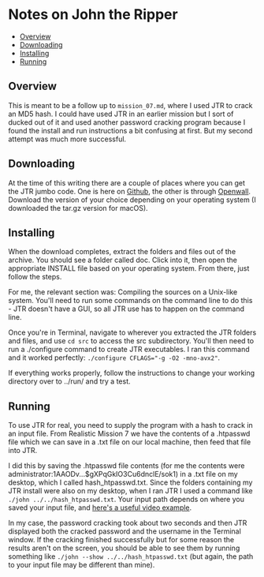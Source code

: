 # Notes on John the Ripper

- [Overview](#overview)
- [Downloading](#downloading)
- [Installing](#installing)
- [Running](#running)

## Overview
This is meant to be a follow up to `mission_07.md`, where I used JTR to crack an
MD5 hash. I could have used JTR in an earlier mission but I sort of ducked out
of it and used another password cracking program because I found the install and
run instructions a bit confusing at first. But my second attempt was much more
successful.

## Downloading
At the time of this writing there are a couple of places where you can get the
JTR jumbo code. One is here on
[Github](https://github.com/magnumripper/JohnTheRipper), the other is through
[Openwall](https://www.openwall.com/john/). Download the version of your choice
depending on your operating system (I downloaded the tar.gz version for macOS).

## Installing
When the download completes, extract the folders and files out of the archive.
You should see a folder called doc. Click into it, then open the appropriate
INSTALL file based on your operating system. From there, just follow the steps.

For me, the relevant section was: Compiling the sources on a Unix-like system.
You'll need to run some commands on the command line to do this - JTR doesn't
have a GUI, so all JTR use has to happen on the command line.

Once you're in Terminal, navigate to wherever you extracted the JTR folders and
files, and use `cd src` to access the src subdirectory. You'll then need to run
a ./configure command to create JTR executables. I ran this command and it
worked perfectly: `./configure CFLAGS="-g -O2 -mno-avx2"`.

If everything works properly, follow the instructions to change your working
directory over to ../run/ and try a test.

## Running
To use JTR for real, you need to supply the program with a hash to crack in an
input file. From Realistic Mission 7 we have the contents of a .htpasswd file
which we can save in a .txt file on our local machine, then feed that file into
JTR. 

I did this by saving the .htpasswd file contents (for me the contents were
administrator:$1$AAODv...$gXPqGkIO3Cu6dnclE/sok1) in a .txt file on my desktop,
which I called hash_htpasswd.txt. Since the folders containing my JTR install
were also on my desktop, when I ran JTR I used a command like `./john
../../hash_htpasswd.txt`. Your input path depends on where you saved your input
file, and [here's a useful video
example](https://www.youtube.com/watch?v=p_hUc8tCKzE&t=175).

In my case, the password cracking took about two seconds and then JTR displayed
both the cracked password and the username in the Terminal window. If the
cracking finished successfully but for some reason the results aren't on the
screen, you should be able to see them by running something like `./john --show
../../hash_htpasswd.txt` (but again, the path to your input file may be
different than mine).